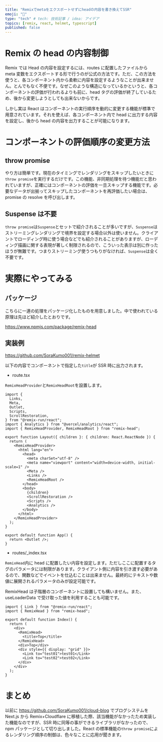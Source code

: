 ```yaml
---
title: "Remixでmetaをエクスポートせずにheadの内容を書き換えてSSR"
emoji: "💭"
type: "tech" # tech: 技術記事 / idea: アイデア
topics: [remix, react, helmet, typescript]
published: false
---
```


# Remix の head の内容制御

Remix では Head の内容を設定するには、routes に配置したファイルから meta 変数をエクスポートする形で行うのが公式の方法です。ただ、この方法を使うと、各コンポーネント内から柔軟に内容を設定するようなことが出来ません。とんでもなく不便です。なぜこのような構造になっているかというと、各コンポーネントの評価が行われるよりも前に、head タグの評価が終了しているため、後から変更しようとしても出来ないからです。

しかし実は React はコンポーネントの実行順序を動的に変更する機能が標準で用意されています。それを使えば、各コンポーネント内で head に出力する内容を設定し、後から head の内容を出力することが可能になります。

# コンポーネントの評価順序の変更方法

## throw promise

やり方は簡単です。現在のタイミングでレンダリングをスキップしたいときに`throw promise`を実行するだけです。この機能、非同期処理を待つ機能だと思われていますが、正確にはコンポーネントの評価を一旦スキップする機能です。必要なデータが出揃ってスキップしたコンポーネントを再評価したい場合は、promise の resolve を呼び出します。

## Suspense は不要

`throw promise`は`Suspense`とセットで紹介されることが多いですが、`Suspense`はストリーミングレンダリングで境界を設定する場合以外は使いません。クライアントでローディング時に使う場合などでも紹介されることがありますが、ローディング描画に関する表現が著しく制限されるので、こういった表示は別に作ったほうが無難です。つまりストリーミング使うつもりがなければ、`Suspense`は全く不要です。

# 実際にやってみる

## パッケージ

こちらに一連の処理をパッケージ化したものを用意しました。中で使われている原理は先ほど紹介したとおりです。

https://www.npmjs.com/package/remix-head

## 実装例

https://github.com/SoraKumo001/remix-helmet

以下の内容でコンポーネントで指定した`title`が SSR 時に出力されます。

- route.tsx

`RemixHeadProvider`と`RemixHeadRoot`を設置します。

```tsx
import {
  Links,
  Meta,
  Outlet,
  Scripts,
  ScrollRestoration,
} from "@remix-run/react";
import { Analytics } from "@vercel/analytics/react";
import { RemixHeadProvider, RemixHeadRoot } from "remix-head";

export function Layout({ children }: { children: React.ReactNode }) {
  return (
    <RemixHeadProvider>
      <html lang="en">
        <head>
          <meta charSet="utf-8" />
          <meta name="viewport" content="width=device-width, initial-scale=1" />
          <Meta />
          <Links />
          <RemixHeadRoot />
        </head>
        <body>
          {children}
          <ScrollRestoration />
          <Scripts />
          <Analytics />
        </body>
      </html>
    </RemixHeadProvider>
  );
}

export default function App() {
  return <Outlet />;
}
```

- routes/\_index.tsx

`RemixHead`内に head に配置したい内容を設定します。ただしここに配置するタグのパラメータには制限があります。クライアント側に内容を引き渡す必要があるので、関数などでイベントを仕込むことは出来ません。最終的にテキストや数値に展開されるパラメータのみが設定可能です。

RemixHead は子階層のコンポーネントに設置しても構いません。また、useLoaderData で受け取った値を利用することも可能です。

```tsx
import { Link } from "@remix-run/react";
import { RemixHead } from "remix-head";

export default function Index() {
  return (
    <div>
      <RemixHead>
        <title>Top</title>
      </RemixHead>
      <div>Top</div>
      <div style={{ display: "grid" }}>
        <Link to="test01">test01</Link>
        <Link to="test02">test02</Link>
      </div>
    </div>
  );
}
```

# まとめ

以前に https://github.com/SoraKumo001/cloud-blog でブログシステムを Next.js から Remix+Cloudflare に移植した際、該当機能がなかったため実装した機能なのですが、SSR 時に同等の事ができるライブラリがなかったので、npm パッケージとして切り出しました。React の標準機能の`throw promise`によるレンダリング順序の制御は、色々なことに応用が聞きます。
